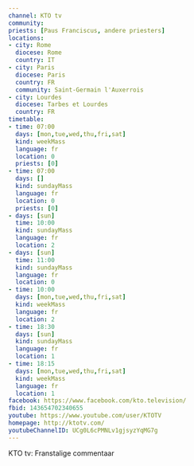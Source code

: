```yaml
---
channel: KTO tv
community:
priests: [Paus Franciscus, andere priesters]
locations:
- city: Rome
  diocese: Rome
  country: IT
- city: Paris
  diocese: Paris
  country: FR
  community: Saint-Germain l'Auxerrois
- city: Lourdes
  diocese: Tarbes et Lourdes
  country: FR
timetable:
- time: 07:00
  days: [mon,tue,wed,thu,fri,sat]
  kind: weekMass
  language: fr
  location: 0
  priests: [0]
- time: 07:00
  days: []
  kind: sundayMass
  language: fr
  location: 0
  priests: [0]
- days: [sun]
  time: 10:00
  kind: sundayMass
  language: fr
  location: 2
- days: [sun]
  time: 11:00
  kind: sundayMass
  language: fr
  location: 0
- time: 10:00
  days: [mon,tue,wed,thu,fri,sat]
  kind: weekMass
  language: fr
  location: 2
- time: 18:30
  days: [sun]
  kind: sundayMass
  language: fr
  location: 1
- time: 18:15
  days: [mon,tue,wed,thu,fri,sat]
  kind: weekMass
  language: fr
  location: 1
facebook: https://www.facebook.com/kto.television/
fbid: 143654702340655
youtube: https://www.youtube.com/user/KTOTV
homepage: http://ktotv.com/
youtubeChannelID: UCg0L6cPMNLv1gjsyzYqMG7g
---
```

KTO tv: Franstalige commentaar
